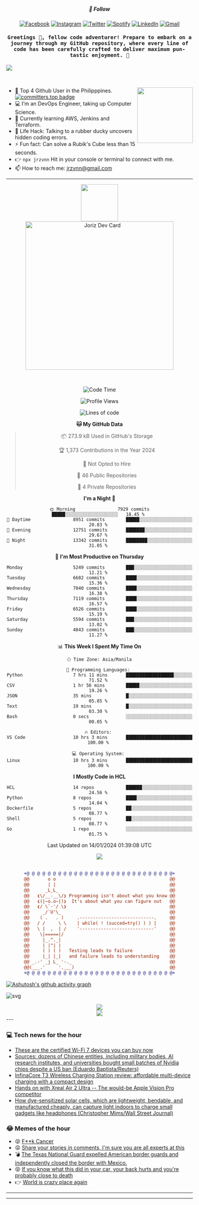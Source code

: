 <h5 align="center">💬 Follow</h5>
<div align="center">

[![Facebook](https://img.shields.io/badge/Facebook-%231877F2.svg?style=for-the-badge&logo=Facebook&logoColor=white)](https://www.facebook.com/Horisyo/)
[![Instagram](https://img.shields.io/badge/Instagram-%23E4405F.svg?style=for-the-badge&logo=Instagram&logoColor=white)](https://www.instagram.com/jrzvnn_/)
[![Twitter](https://img.shields.io/badge/Twitter-%231DA1F2.svg?style=for-the-badge&logo=Twitter&logoColor=white)](https://twitter.com/jrz_studies)
[![Spotify](https://img.shields.io/badge/Spotify-%231ED760.svg?style=for-the-badge&logo=Spotify&logoColor=white)](https://open.spotify.com/user/217td4qrc6mzqjodfalmzjpdi?si=b93099b9078c4ccb)
[![LinkedIn](https://img.shields.io/badge/LinkedIn-%230077B5.svg?style=for-the-badge&logo=LinkedIn&logoColor=white)](https://www.linkedin.com/in/jrz-vnn/)
[![Gmail](https://img.shields.io/badge/Gmail-D14836?style=for-the-badge&logo=gmail&logoColor=white)](mailto:jrzvnn@gmail.com)

</div>
<h4 align="center"><samp>Greetings 👋, fellow code adventurer! Prepare to embark on a journey through my GitHub repository, where every line of code has been carefully crafted to deliver maximum pun-tastic enjoyment. 🚀 </samp></h4>

<!--horizontal divider(gradiant)-->
<img src="https://user-images.githubusercontent.com/73097560/115834477-dbab4500-a447-11eb-908a-139a6edaec5c.gif">

&nbsp; 

<img align='right' src='https://github.com/Rishit-dagli/Rishit-dagli/blob/master/images/octocat-anime.gif' width='150"'>

- 🚀 Top 4 Github User in the Philipppines. [![committers.top badge](https://user-badge.committers.top/philippines/jrzvnn.svg)](https://user-badge.committers.top/philippines/USERNAME)
- 💻 I’m an DevOps Engineer, taking up Computer Science.
- 🤖 Currently learning AWS, Jenkins and Terraform.
- 🎯 Life Hack: Talking to a rubber ducky uncovers hidden coding errors.
- ⚡ Fun fact: Can solve a Rubik's Cube less than 15 seconds.
- 👉 `npx jrzvnn` Hit in your console or terminal to connect with me.
- 📫 How to reach me: jrzvnn@gmail.com

---

<!--🖼️OCTOCAT-->
<p align="center">

<img src="https://media.giphy.com/media/IP7sarl7C5lSFCw9rG/giphy.gif"  width="100px" height="100px">
<br />
<a href="https://app.daily.dev/jorizvillanueva"><img src="https://github.com/jrzvnn/jrzvnn/blob/main/devcard.svg" width="400" alt="Joriz Dev Card"/></a>
</p>

<br />
<div align="center">

<!--START_SECTION:waka-->
![Code Time](http://img.shields.io/badge/Code%20Time-241%20hrs%2039%20mins-blue)

![Profile Views](http://img.shields.io/badge/Profile%20Views-24-blue)

![Lines of code](https://img.shields.io/badge/From%20Hello%20World%20I%27ve%20Written-1.6%20million%20lines%20of%20code-blue)

**🐱 My GitHub Data** 

> 📦 273.9 kB Used in GitHub's Storage 
 > 
> 🏆 1,373 Contributions in the Year 2024
 > 
> 🚫 Not Opted to Hire
 > 
> 📜 46 Public Repositories 
 > 
> 🔑 4 Private Repositories 
 > 
**I'm a Night 🦉** 

```text
🌞 Morning                7929 commits        █████░░░░░░░░░░░░░░░░░░░░   18.45 % 
🌆 Daytime                8951 commits        █████░░░░░░░░░░░░░░░░░░░░   20.83 % 
🌃 Evening                12751 commits       ███████░░░░░░░░░░░░░░░░░░   29.67 % 
🌙 Night                  13342 commits       ████████░░░░░░░░░░░░░░░░░   31.05 % 
```
📅 **I'm Most Productive on Thursday** 

```text
Monday                   5249 commits        ███░░░░░░░░░░░░░░░░░░░░░░   12.21 % 
Tuesday                  6602 commits        ████░░░░░░░░░░░░░░░░░░░░░   15.36 % 
Wednesday                7040 commits        ████░░░░░░░░░░░░░░░░░░░░░   16.38 % 
Thursday                 7119 commits        ████░░░░░░░░░░░░░░░░░░░░░   16.57 % 
Friday                   6526 commits        ████░░░░░░░░░░░░░░░░░░░░░   15.19 % 
Saturday                 5594 commits        ███░░░░░░░░░░░░░░░░░░░░░░   13.02 % 
Sunday                   4843 commits        ███░░░░░░░░░░░░░░░░░░░░░░   11.27 % 
```


📊 **This Week I Spent My Time On** 

```text
🕑︎ Time Zone: Asia/Manila

💬 Programming Languages: 
Python                   7 hrs 11 mins       ██████████████████░░░░░░░   71.52 % 
CSV                      1 hr 56 mins        █████░░░░░░░░░░░░░░░░░░░░   19.26 % 
JSON                     35 mins             █░░░░░░░░░░░░░░░░░░░░░░░░   05.85 % 
Text                     19 mins             █░░░░░░░░░░░░░░░░░░░░░░░░   03.30 % 
Bash                     0 secs              ░░░░░░░░░░░░░░░░░░░░░░░░░   00.05 % 

🔥 Editors: 
VS Code                  10 hrs 3 mins       █████████████████████████   100.00 % 

💻 Operating System: 
Linux                    10 hrs 3 mins       █████████████████████████   100.00 % 
```

**I Mostly Code in HCL** 

```text
HCL                      14 repos            ██████░░░░░░░░░░░░░░░░░░░   24.56 % 
Python                   8 repos             ████░░░░░░░░░░░░░░░░░░░░░   14.04 % 
Dockerfile               5 repos             ██░░░░░░░░░░░░░░░░░░░░░░░   08.77 % 
Shell                    5 repos             ██░░░░░░░░░░░░░░░░░░░░░░░   08.77 % 
Go                       1 repo              ░░░░░░░░░░░░░░░░░░░░░░░░░   01.75 % 
```




 Last Updated on 14/01/2024 01:39:08 UTC
<!--END_SECTION:waka-->

<img src="https://wakatime.com/share/@jrzvnn/70a4618c-7cd9-4016-b7b9-eabe75c837ee.svg">

<br />
<br />

```diff
+@ @ @ @ @ @ @ @ @ @ @ @ @ @ @ @ @ @ @ @ @ @ @ @ @ @ @ @+
@@       o o                                           @@
@@       | |                                           @@
@@      _L_L_                                          @@
@@   ❮\/__-__\/❯ Programming isn't about what you know @@
@@   ❮(|~o.o~|)❯  It's about what you can figure out   @@
@@   ❮/ \`-'/ \❯                                       @@
@@     _/`U'\_                                         @@
@@    ( .   . )     .----------------------------.     @@
@@   / /     \ \    | while( ! (succed=try() ) ) |     @@
@@   \ |  ,  | /    '----------------------------'     @@
@@    \|=====|/                                        @@
@@     |_.^._|                                         @@
@@     | |"| |                                         @@
@@     ( ) ( )   Testing leads to failure              @@
@@     |_| |_|   and failure leads to understanding    @@
@@ _.-' _j L_ '-._                                     @@
@@(___.'     '.___)                                    @@
+@ @ @ @ @ @ @ @ @ @ @ @ @ @ @ @ @ @ @ @ @ @ @ @ @ @ @ @+

```

</div>




[![Ashutosh's github activity graph](https://github-readme-activity-graph.vercel.app/graph?username=jrzvnn&theme=github-compact)](https://github.com/ashutosh00710/github-readme-activity-graph)


![svg](profile-3d-contrib/profile-night-green.svg)

<div align="center">
<img src="https://github.com/jrzvnn/jrzvnn/blob/output/github-snake-dark.svg">
</div>

<div align=center>
<img align=center src=https://metrics.lecoq.io/jrzvnn?template=classic&isocalendar=1&languages=1&achievements=1&base=header%2C%20activity%2C%20community%2C%20repositories%2C%20metadata&base.indepth=false&base.hireable=false&base.skip=false&isocalendar=false&isocalendar.duration=full-year&languages=false&languages.limit=8&languages.threshold=0%25&languages.other=false&languages.colors=github&languages.sections=most-used&languages.indepth=false&languages.analysis.timeout=15&languages.analysis.timeout.repositories=7.5&languages.categories=markup%2C%20programming&languages.recent.categories=markup%2C%20programming&languages.recent.load=300&languages.recent.days=14&achievements=false&achievements.threshold=C&achievements.secrets=true&achievements.display=detailed&achievements.limit=0&config.timezone=Asia%2FManila)
</div>
<div align="left">
---

### 💻 Tech news for the hour

<!-- TECH:START -->
 - [These are the certified Wi-Fi 7 devices you can buy now](https://www.theverge.com/2024/1/14/24038284/wi-fi-certified-7-products-list-wi-fi-alliance)
 - [Sources: dozens of Chinese entities, including military bodies, AI research institutes, and universities bought small batches of Nvidia chips despite a US ban &lpar;Eduardo Baptista/Reuters&rpar;](http://www.techmeme.com/240114/p6#a240114p6)
 - [InfinaCore T3 Wireless Charging Station review: affordable multi-device charging with a compact design](https://appleinsider.com/articles/24/01/14/infinacore-t3-wireless-charging-station-review-affordable-multi-device-charging-with-a-compact-design?utm_medium=rss)
 - [Hands on with Xreal Air 2 Ultra -- The would-be Apple Vision Pro competitor](https://appleinsider.com/articles/24/01/14/hands-on-with-xreal-air-2-ultra----the-would-be-apple-vision-pro-competitor?utm_medium=rss)
 - [How dye-sensitized solar cells, which are lightweight, bendable, and manufactured cheaply, can capture light indoors to charge small gadgets like headphones &lpar;Christopher Mims/Wall Street Journal&rpar;](http://www.techmeme.com/240114/p5#a240114p5)<!-- TECH:END -->

### 😂 Memes of the hour

<!-- MEMES:START -->
 - 😝 [F**k Cancer](http://9gag.com/gag/a3ZmqG5)
 - 😝 [Share your stories in comments, I&#39;m sure you are all experts at this](http://9gag.com/gag/aMEg9dM)
 - 💣 [The Texas National Guard expelled American border guards and independently closed the border with Mexico.](http://9gag.com/gag/axo511D)
 - 😝 [If you know what this did in your car, your back hurts and you&#39;re probably close to death](http://9gag.com/gag/aA0jx7d)
 - 👉 [World is crazy place again](http://9gag.com/gag/ajVpDPG)<!-- MEMES:END -->

---

---
